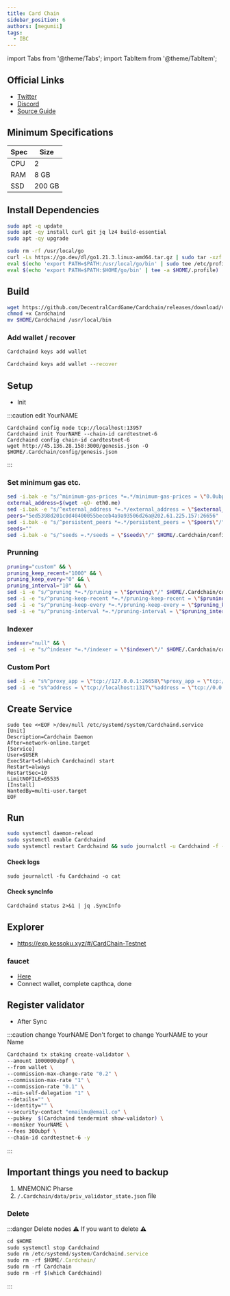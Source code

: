 ```yaml
---
title: Card Chain
sidebar_position: 6
authors: [megumii]
tags:
  - IBC
---
```


import Tabs from '@theme/Tabs';
import TabItem from '@theme/TabItem';

## Official Links

- [Twitter](https://twitter.com/CrowdControlNet)
- [Discord](https://discord.gg/59PBBtXWGW)
- [Source Guide](https://github.com/obajay)

## Minimum Specifications

| Spec | Size |
|----------|----------|
| CPU | 2 |
| RAM | 8 GB |
| SSD | 200 GB |

## Install Dependencies

```bash
sudo apt -q update
sudo apt -qy install curl git jq lz4 build-essential
sudo apt -qy upgrade
```

```bash
sudo rm -rf /usr/local/go
curl -Ls https://go.dev/dl/go1.21.3.linux-amd64.tar.gz | sudo tar -xzf - -C /usr/local
eval $(echo 'export PATH=$PATH:/usr/local/go/bin' | sudo tee /etc/profile.d/golang.sh)
eval $(echo 'export PATH=$PATH:$HOME/go/bin' | tee -a $HOME/.profile)
```

## Build

```bash
wget https://github.com/DecentralCardGame/Cardchain/releases/download/v0.11.0/Cardchaind
chmod +x Cardchaind
mv $HOME/Cardchaind /usr/local/bin
```

### Add wallet / recover

<Tabs>
<TabItem value="New Wallet">

```bash
Cardchaind keys add wallet
```

</TabItem>
<TabItem value="Recover Wallet">

```bash
Cardchaind keys add wallet --recover
```

</TabItem>
</Tabs>


## Setup

- Init

:::caution edit YourNAME

```
Cardchaind config node tcp://localhost:13957
Cardchaind init YourNAME --chain-id cardtestnet-6
Cardchaind config chain-id cardtestnet-6
wget http://45.136.28.158:3000/genesis.json -O $HOME/.Cardchain/config/genesis.json
```

:::

### Set minimum gas etc.

```bash
sed -i.bak -e "s/^minimum-gas-prices *=.*/minimum-gas-prices = \"0.0ubpf\"/;" ~/.Cardchain/config/app.toml
external_address=$(wget -qO- eth0.me)
sed -i.bak -e "s/^external_address *=.*/external_address = \"$external_address:26656\"/" $HOME/.Cardchain/config/config.toml
peers="5ed5398d201c0d40400055beceb4a9a93506d26a@202.61.225.157:26656"
sed -i.bak -e "s/^persistent_peers *=.*/persistent_peers = \"$peers\"/" $HOME/.Cardchain/config/config.toml
seeds=""
sed -i.bak -e "s/^seeds =.*/seeds = \"$seeds\"/" $HOME/.Cardchain/config/config.toml
```

### Prunning

```bash
pruning="custom" && \
pruning_keep_recent="1000" && \
pruning_keep_every="0" && \
pruning_interval="10" && \
sed -i -e "s/^pruning *=.*/pruning = \"$pruning\"/" $HOME/.Cardchain/config/app.toml && \
sed -i -e "s/^pruning-keep-recent *=.*/pruning-keep-recent = \"$pruning_keep_recent\"/" $HOME/.Cardchain/config/app.toml && \
sed -i -e "s/^pruning-keep-every *=.*/pruning-keep-every = \"$pruning_keep_every\"/" $HOME/.Cardchain/config/app.toml && \
sed -i -e "s/^pruning-interval *=.*/pruning-interval = \"$pruning_interval\"/" $HOME/.Cardchain/config/app.toml
```

### Indexer

```bash
indexer="null" && \
sed -i -e "s/^indexer *=.*/indexer = \"$indexer\"/" $HOME/.Cardchain/config/config.toml
```

### Custom Port 

```bash
sed -i -e "s%^proxy_app = \"tcp://127.0.0.1:26658\"%proxy_app = \"tcp://127.0.0.1:13958\"%; s%^laddr = \"tcp://127.0.0.1:26657\"%laddr = \"tcp://127.0.0.1:13957\"%; s%^pprof_laddr = \"localhost:6060\"%pprof_laddr = \"localhost:13960\"%; s%^laddr = \"tcp://0.0.0.0:26656\"%laddr = \"tcp://0.0.0.0:13956\"%; s%^prometheus_listen_addr = \":26660\"%prometheus_listen_addr = \":13966\"%" $HOME/.Cardchain/config/config.toml
sed -i -e "s%^address = \"tcp://localhost:1317\"%address = \"tcp://0.0.0.0:13917\"%; s%^address = \":8080\"%address = \":13980\"%; s%^address = \"localhost:9090\"%address = \"0.0.0.0:13990\"%; s%^address = \"localhost:9091\"%address = \"0.0.0.0:13991\"%; s%:8545%:13945%; s%:8546%:13946%; s%:6065%:13965%" $HOME/.Cardchain/config/app.toml
```

## Create Service

```
sudo tee <<EOF >/dev/null /etc/systemd/system/Cardchaind.service
[Unit]
Description=Cardchain Daemon
After=network-online.target
[Service]
User=$USER
ExecStart=$(which Cardchaind) start
Restart=always
RestartSec=10
LimitNOFILE=65535
[Install]
WantedBy=multi-user.target
EOF
```

## Run

```bash
sudo systemctl daemon-reload
sudo systemctl enable Cardchaind
sudo systemctl restart Cardchaind && sudo journalctl -u Cardchaind -f -o cat
```

#### Check logs

```
sudo journalctl -fu Cardchaind -o cat
```

#### Check syncInfo

```
Cardchaind status 2>&1 | jq .SyncInfo
```

## Explorer

- https://exp.kessoku.xyz/#/CardChain-Testnet

### faucet

- [Here](https://crowdcontrol.network/)
- Connect wallet, complete capthca, done

## Register validator

- After Sync

:::caution change YourNAME
Don't forget to change YourNAME to your Name

```bash
Cardchaind tx staking create-validator \
--amount 1000000ubpf \
--from wallet \
--commission-max-change-rate "0.2" \
--commission-max-rate "1" \
--commission-rate "0.1" \
--min-self-delegation "1" \
--details="" \
--identity="" \
--security-contact "emailmu@email.co" \
--pubkey  $(Cardchaind tendermint show-validator) \
--moniker YourNAME \
--fees 300ubpf \
--chain-id cardtestnet-6 -y
```
:::

## Important things you need to backup

1. MNEMONIC Pharse
2. `/.Cardchain/data/priv_validator_state.json` file

### Delete

:::danger Delete nodes
⚠️ If you want to delete ⚠️
```js
cd $HOME
sudo systemctl stop Cardchaind
sudo rm /etc/systemd/system/Cardchaind.service
sudo rm -rf $HOME/.Cardchain/
sudo rm -rf Cardchain
sudo rm -rf $(which Cardchaind)
```
:::
